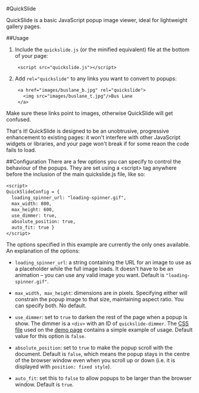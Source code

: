 #QuickSlide

QuickSlide is a basic JavaScript popup image viewer, ideal for lightweight
gallery pages.

##Usage

1. Include the `quickslide.js` (or the minified equivalent) file at the bottom of your page:

        <script src="quickslide.js"></script>

2. Add `rel="quickslide"` to any links you want to convert to popups:

        <a href="images/buslane_b.jpg" rel="quickslide">
          <img src="images/buslane_t.jpg"/>Bus Lane
        </a>
Make sure these links point to images, otherwise QuickSlide will get confused.

That's it! QuickSlide is designed to be an unobtrusive, progressive enhancement to existing pages: it won't interfere with other JavaScript widgets or libraries, and your page won't break if for some reaon the code fails to load.

##Configuration
There are a few options you can specify to control the behaviour of the popups. They are set using a &lt;script&gt; tag anywhere before the inclusion of the main quickslide.js file, like so:

    <script>
    QuickSlideConfig = {
      loading_spinner_url: "loading-spinner.gif",
      max_width: 800,
      max_height: 600,
      use_dimmer: true,
      absolute_position: true,
      auto_fit: true }
    </script>

The options specified in this example are currently the only ones available. An explanation of the options:

* `loading_spinner_url`: a string containing the URL for an image to use as a placeholder while the full image loads. It doesn't have to be an animation – you can use any valid image you want. Default is `"loading-spinner.gif"`.

* `max_width, max_height`: dimensions are in pixels. Specifying either will constrain the popup image to that size, maintaining aspect ratio. You can specify both. No default.

* `use_dimmer`: set to `true` to darken the rest of the page when a popup is show. The dimmer is a `<div>` with an ID of `quickslide-dimmer`. The [CSS file] used on the [demo page] contains a simple example of usage. Default value for this option is `false`.

* `absolute_position`: set to `true` to make the popup scroll with the document. Default is `false`, which means the popup stays in the centre of the browser window even when you scroll up or down (i.e. it is displayed with `position: fixed style`).

* `auto_fit`: set this to `false` to allow popups to be larger than the browser window. Default is `true`.

[CSS file]: http://caerphoto.com/quickslide/quickslide.css
[demo page]: http://caerphoto.com/quickslide/
